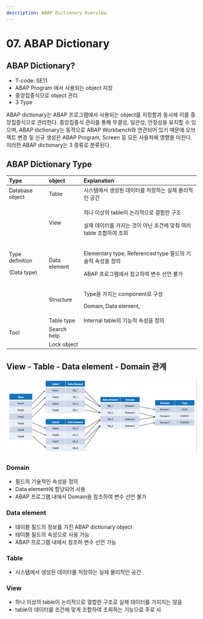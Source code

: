```yaml
---
description: ABAP dictionary Overview
---
```


# 07. ABAP Dictionary

## ABAP Dictionary?

* T-code: SE11
* ABAP Program 에서 사용되는 object 지칭
* 중앙집중식으로 object 관리
* 3 Type 

ABAP dictionary는 ABAP 프로그램에서 사용되는 object를 지칭함과 동시에 이를 중앙집중식으로 관리한다. 중앙집중식 관리를 통해 무결성, 일관성, 안정성을 유지할 수 있으며, ABAP dictionary는 동적으로 ABAP Workbench와 연관되어 있기 때문에 오브젝트 변경 및 신규 생성은 ABAP Program, Screen 등 모든 사용처에 영향을 미친다. 이러한 ABAP dictionary는 3 종류로 분류된다.

## ABAP Dictionary Type

<table>
  <thead>
    <tr>
      <th style="text-align:left">Type</th>
      <th style="text-align:left">object</th>
      <th style="text-align:left">Explanation</th>
    </tr>
  </thead>
  <tbody>
    <tr>
      <td style="text-align:left">Database object</td>
      <td style="text-align:left">Table</td>
      <td style="text-align:left">&#xC2DC;&#xC2A4;&#xD15C;&#xC5D0;&#xC11C; &#xC0DD;&#xC131;&#xB41C; &#xB370;&#xC774;&#xD130;&#xB97C;
        &#xC800;&#xC7A5;&#xD558;&#xB294; &#xC2E4;&#xC81C; &#xBB3C;&#xB9AC;&#xC801;&#xC778;
        &#xACF5;&#xAC04;</td>
    </tr>
    <tr>
      <td style="text-align:left"></td>
      <td style="text-align:left">View</td>
      <td style="text-align:left">
        <p>&#xD558;&#xB098; &#xC774;&#xC0C1;&#xC758; table&#xC774; &#xB17C;&#xB9AC;&#xC801;&#xC73C;&#xB85C;
          &#xACB0;&#xD568;&#xD55C; &#xAD6C;&#xC870;</p>
        <p>&#xC2E4;&#xC81C; &#xB370;&#xC774;&#xD130;&#xB97C; &#xAC00;&#xC9C0;&#xB294;
          &#xAC83;&#xC774; &#xC544;&#xB2CC; &#xC870;&#xAC74;&#xC5D0; &#xB9DE;&#xCDB0;
          &#xC5EC;&#xB7EC; table &#xC870;&#xD569;&#xD558;&#xC5EC; &#xC870;&#xD68C;</p>
      </td>
    </tr>
    <tr>
      <td style="text-align:left">
        <p>Type definition</p>
        <p>(Data type)</p>
      </td>
      <td style="text-align:left">Data element</td>
      <td style="text-align:left">
        <p>Elementary type, Referenced type &#xD544;&#xB4DC;&#xC758; &#xAE30;&#xC220;&#xC801;
          &#xC18D;&#xC131;&#xC744; &#xC815;&#xC758;</p>
        <p>ABAP &#xD504;&#xB85C;&#xADF8;&#xB7A8;&#xC5D0;&#xC11C; &#xCC38;&#xACE0;&#xD558;&#xC5EC;
          &#xBCC0;&#xC218; &#xC120;&#xC5B8; &#xBD88;&#xAC00;</p>
      </td>
    </tr>
    <tr>
      <td style="text-align:left"></td>
      <td style="text-align:left">Structure</td>
      <td style="text-align:left">
        <p>Type&#xC744; &#xAC00;&#xC9C0;&#xB294; component&#xB85C; &#xAD6C;&#xC131;</p>
        <p>Domain, Data element,</p>
      </td>
    </tr>
    <tr>
      <td style="text-align:left"></td>
      <td style="text-align:left">Table type</td>
      <td style="text-align:left">Internal table&#xC758; &#xAE30;&#xB2A5;&#xC801; &#xC18D;&#xC131;&#xC744;
        &#xC815;&#xC758;</td>
    </tr>
    <tr>
      <td style="text-align:left">Tool</td>
      <td style="text-align:left">Search help</td>
      <td style="text-align:left"></td>
    </tr>
    <tr>
      <td style="text-align:left"></td>
      <td style="text-align:left">Lock object</td>
      <td style="text-align:left"></td>
    </tr>
  </tbody>
</table>

## View - Table - Data element - Domain 관계



![](../../.gitbook/assets/image-20200623104243285%20%281%29.png)

### Domain

* 필드의 기술적인 속성을 정의
* Data element에 할당되어 사용
* ABAP 프로그램 내에서 Domain을 참조하여 변수 선언 불가

### Data element

* 테이블 필드의 정보를 가진 ABAP dictionary object
* 테이블 필드의 속성으로 사용 가능
* ABAP 프로그램 내에서 참조하 변수 선언 가능

### Table

* 시스템에서 생성된 데이터를 저장하는 실제 물리적인 공간

### View

* 하나 이상의 table이 논리적으로 결합한 구조로 실제 데이터를 가지지는 않음
* table의 데이터를 조건에 맞게 조합하여 조회하는 기능으로 주로 사

